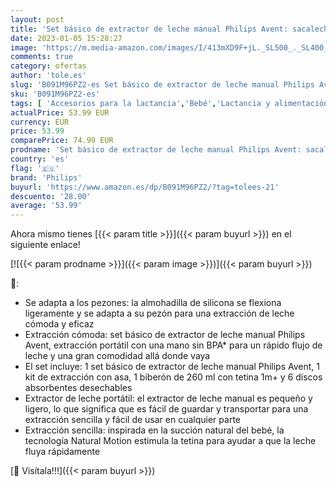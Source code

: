 ```yaml
---
layout: post
title: 'Set básico de extractor de leche manual Philips Avent: sacaleches sin BPA de extracción sencilla con una sola mano y biberón de leche  modelo SCF430/16 '
date: 2023-01-05 15:28:27
image: 'https://m.media-amazon.com/images/I/413mXD9F+jL._SL500_._SL400_.jpg'
comments: true
category: ofertas
author: 'tole.es'
slug: 'B091M96PZ2-es Set básico de extractor de leche manual Philips Avent:...'
sku: 'B091M96PZ2-es'
tags: [ 'Accesorios para la lactancia','Bebé','Lactancia y alimentación','Sacaleches','avent','biberón','philips','sacaleches','🇪🇸', ]
actualPrice: 53.99 EUR
currency: EUR
price: 53.99
comparePrice: 74.99 EUR
prodname: 'Set básico de extractor de leche manual Philips Avent: sacaleches sin BPA de extracción sencilla con una sola mano y biberón de leche  modelo SCF430/16 '
country: 'es'
flag: '🇪🇸'
brand: 'Philips'
buyurl: 'https://www.amazon.es/dp/B091M96PZ2/?tag=tolees-21'
descuento: '28.00'
average: '53.99'
---
```


Ahora mismo tienes [{{< param title >}}]({{< param buyurl >}}) en el siguiente enlace!

[![{{< param prodname >}}]({{< param image >}})]({{< param buyurl >}})

🔎:

- Se adapta a los pezones: la almohadilla de silicona se flexiona ligeramente y se adapta a su pezón para una extracción de leche cómoda y eficaz
- Extracción cómoda: set básico de extractor de leche manual Philips Avent, extracción portátil con una mano sin BPA* para un rápido flujo de leche y una gran comodidad allá donde vaya
- El set incluye: 1 set básico de extractor de leche manual Philips Avent, 1 kit de extracción con asa, 1 biberón de 260 ml con tetina 1m+ y 6 discos absorbentes desechables
- Extractor de leche portátil: el extractor de leche manual es pequeño y ligero, lo que significa que es fácil de guardar y transportar para una extracción sencilla y fácil de usar en cualquier parte
- Extracción sencilla: inspirada en la succión natural del bebé, la tecnología Natural Motion estimula la tetina para ayudar a que la leche fluya rápidamente

[🛒 Visítala!!!]({{< param buyurl >}})
